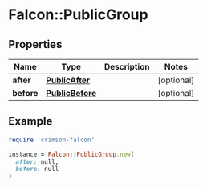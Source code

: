 # Falcon::PublicGroup

## Properties

| Name | Type | Description | Notes |
| ---- | ---- | ----------- | ----- |
| **after** | [**PublicAfter**](PublicAfter.md) |  | [optional] |
| **before** | [**PublicBefore**](PublicBefore.md) |  | [optional] |

## Example

```ruby
require 'crimson-falcon'

instance = Falcon::PublicGroup.new(
  after: null,
  before: null
)
```

